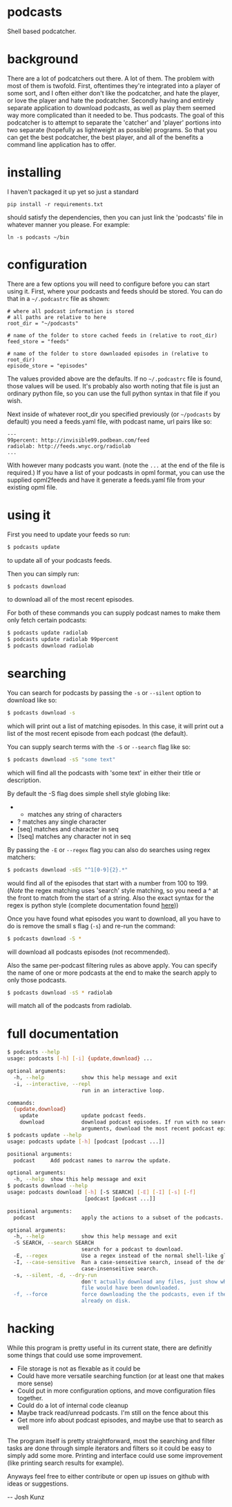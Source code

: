 podcasts
========

Shell based podcatcher.

# background
There are a lot of podcatchers out there. A lot of them. The problem
with most of them is twofold. First, oftentimes they're integrated into
a player of some sort, and I often either don't like the podcatcher,
and hate the player, or love the player and hate the podcatcher. Secondly
having and entirely separate application to download podcasts, as well
as play them seemed way more complicated than it needed to be. Thus
podcasts. The goal of this podcatcher is to attempt to separate the
'catcher' and 'player' portions into two separate (hopefully as
lightweight as possible) programs. So that you can get the best
podcatcher, the best player, and all of the benefits a command line
application has to offer.

# installing
I haven't packaged it up yet so just a standard

    pip install -r requirements.txt

should satisfy the dependencies, then you can just link the 'podcasts'
file in whatever manner you please. For example:

    ln -s podcasts ~/bin

# configuration
There are a few options you will need to configure before you can
start using it. First, where your podcasts and feeds should be stored.
You can do that in a `~/.podcastrc` file as shown:

    # where all podcast information is stored
    # all paths are relative to here
    root_dir = "~/podcasts"

    # name of the folder to store cached feeds in (relative to root_dir)
    feed_store = "feeds"

    # name of the folder to store downloaded episodes in (relative to root_dir)
    episode_store = "episodes"

The values provided above are the defaults. If no `~/.podcastrc` file is
found, those values will be used. It's probably also worth noting that
file is just an ordinary python file, so you can use the full python
syntax in that file if you wish.

Next inside of whatever root\_dir you specified previously (or `~/podcasts`
by default) you need a feeds.yaml file, with podcast name, url pairs like
so:

    ---
    99percent: http://invisible99.podbean.com/feed
    radiolab: http://feeds.wnyc.org/radiolab
    ...

With however many podcasts you want. (note the `...` at the end of the file
is required.) If you have a list of your podcasts in opml format, you can
use the supplied opml2feeds and have it generate a feeds.yaml file from
your existing opml file.

# using it
First you need to update your feeds so run:
```bash
$ podcasts update
```
to update all of your podcasts feeds.

Then you can simply run:
```bash
$ podcasts download
```
to download all of the most recent episodes.

For both of these commands you can supply podcast names to make them 
only fetch certain podcasts:
```bash
$ podcasts update radiolab
$ podcasts update radiolab 99percent
$ podcasts download radiolab
```

# searching
You can search for podcasts by passing the `-s` or `--silent` option to
download like so:
```bash
$ podcasts download -s
```
which will print out a list of matching episodes. In this case, it will
print out a list of the most recent episode from each podcast (the
default).

You can supply search terms with the `-S` or `--search` flag like so:
```bash
$ podcasts download -sS "some text"
```
which will find all the podcasts with 'some text' in either their title
or description.

By default the -S flag does simple shell style globing like:
* * matches any string of characters
* ? matches any single character
* [seq] matches and character in seq
* [!seq] matches any character not in seq

By passing the `-E` or `--regex` flag you can also do searches using
regex matchers:
```bash
$ podcasts download -sES "^1[0-9]{2}.*"
```
would find all of the episodes that start with a number from 100 to 199.
(*Note* the regex matching uses 'search' style matching, so you need a
^ at the front to match from the start of a string. Also the exact syntax
for the regex is python style (complete documentation found [here][1]))

Once you have found what episodes you want to download, all you have to
do is remove the small s flag (`-s`) and re-run the command:
```bash
$ podcasts download -S *
```
will download all podcasts episodes (not recommended).

Also the same per-podcast filtering rules as above apply. You can
specify the name of one or more podcasts at the end to make the
search apply to only those podcasts.
```bash
$ podcasts download -sS * radiolab
```
will match all of the podcasts from radiolab.

# full documentation
```bash
$ podcasts --help
usage: podcasts [-h] [-i] {update,download} ...

optional arguments:
  -h, --help            show this help message and exit
  -i, --interactive, --repl
                        run in an interactive loop.

commands:
  {update,download}
    update              update podcast feeds.
    download            download podcast episodes. If run with no search
                        arguments, download the most recent podcast episode.
$ podcasts update --help                        
usage: podcasts update [-h] [podcast [podcast ...]]

positional arguments:
  podcast     Add podcast names to narrow the update.

optional arguments:
  -h, --help  show this help message and exit
$ podcasts download --help
usage: podcasts download [-h] [-S SEARCH] [-E] [-I] [-s] [-f]
                         [podcast [podcast ...]]

positional arguments:
  podcast               apply the actions to a subset of the podcasts.

optional arguments:
  -h, --help            show this help message and exit
  -S SEARCH, --search SEARCH
                        search for a podcast to download.
  -E, --regex           Use a regex instead of the normal shell-like globbing.
  -I, --case-sensitive  Run a case-senseitive search, insead of the default,
                        case-insenseitive search.
  -s, --silent, -d, --dry-run
                        don't actually download any files, just show which
                        file would have been downloaded.
  -f, --force           force downloading the the podcasts, even if they are
                        already on disk.
```

# hacking
While this program is pretty useful in its current state, there are definitly
some things that could use some improvement.
* File storage is not as flexable as it could be
* Could have more versatile searching function (or at least one that
makes more sense)
* Could put in more configuration options, and move configuration files
together.
* Could do a lot of internal code cleanup
* Maybe track read/unread podcasts. I'm still on the fence about this
* Get more info about podcast episodes, and maybe use that to search
as well

The program itself is pretty straightforward, most the searching and
filter tasks are done through simple iterators and filters so
it could be easy to simply add some more. Printing and interface
could use some improvement (like printing search results for example).

Anyways feel free to either contribute or open up issues on github 
with ideas or suggestions.

-- Josh Kunz

  [1]: http://docs.python.org/library/re.html#regular-expression-syntax
